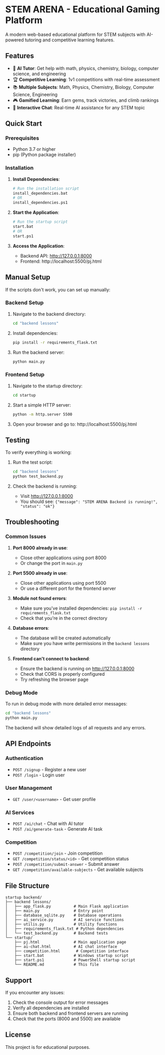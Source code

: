 # STEM ARENA - Educational Gaming Platform

A modern web-based educational platform for STEM subjects with AI-powered tutoring and competitive learning features.

## Features

- 🤖 **AI Tutor**: Get help with math, physics, chemistry, biology, computer science, and engineering
- 🏆 **Competitive Learning**: 1v1 competitions with real-time assessment
- 📚 **Multiple Subjects**: Math, Physics, Chemistry, Biology, Computer Science, Engineering
- 🎮 **Gamified Learning**: Earn gems, track victories, and climb rankings
- 💬 **Interactive Chat**: Real-time AI assistance for any STEM topic

## Quick Start

### Prerequisites

- Python 3.7 or higher
- pip (Python package installer)

### Installation

1. **Install Dependencies**:
   ```bash
   # Run the installation script
   install_dependencies.bat
   # OR
   install_dependencies.ps1
   ```

2. **Start the Application**:
   ```bash
   # Run the startup script
   start.bat
   # OR
   start.ps1
   ```

3. **Access the Application**:
   - Backend API: http://127.0.0.1:8000
   - Frontend: http://localhost:5500/pj.html

## Manual Setup

If the scripts don't work, you can set up manually:

### Backend Setup

1. Navigate to the backend directory:
   ```bash
   cd "backend lessons"
   ```

2. Install dependencies:
   ```bash
   pip install -r requirements_flask.txt
   ```

3. Run the backend server:
   ```bash
   python main.py
   ```

### Frontend Setup

1. Navigate to the startup directory:
   ```bash
   cd startup
   ```

2. Start a simple HTTP server:
   ```bash
   python -m http.server 5500
   ```

3. Open your browser and go to: http://localhost:5500/pj.html

## Testing

To verify everything is working:

1. Run the test script:
   ```bash
   cd "backend lessons"
   python test_backend.py
   ```

2. Check the backend is running:
   - Visit http://127.0.0.1:8000
   - You should see: `{"message": "STEM ARENA Backend is running!", "status": "ok"}`

## Troubleshooting

### Common Issues

1. **Port 8000 already in use**:
   - Close other applications using port 8000
   - Or change the port in `main.py`

2. **Port 5500 already in use**:
   - Close other applications using port 5500
   - Or use a different port for the frontend server

3. **Module not found errors**:
   - Make sure you've installed dependencies: `pip install -r requirements_flask.txt`
   - Check that you're in the correct directory

4. **Database errors**:
   - The database will be created automatically
   - Make sure you have write permissions in the `backend lessons` directory

5. **Frontend can't connect to backend**:
   - Ensure the backend is running on http://127.0.0.1:8000
   - Check that CORS is properly configured
   - Try refreshing the browser page

### Debug Mode

To run in debug mode with more detailed error messages:

```bash
cd "backend lessons"
python main.py
```

The backend will show detailed logs of all requests and any errors.

## API Endpoints

### Authentication
- `POST /signup` - Register a new user
- `POST /login` - Login user

### User Management
- `GET /user/<username>` - Get user profile

### AI Services
- `POST /ai/chat` - Chat with AI tutor
- `POST /ai/generate-task` - Generate AI task

### Competition
- `POST /competition/join` - Join competition
- `GET /competition/status/<id>` - Get competition status
- `POST /competition/submit-answer` - Submit answer
- `GET /competition/available-subjects` - Get available subjects

## File Structure

```
startup backend/
├── backend lessons/
│   ├── app_flask.py          # Main Flask application
│   ├── main.py               # Entry point
│   ├── database_sqlite.py    # Database operations
│   ├── ai_service.py         # AI service functions
│   ├── utilis.py             # Utility functions
│   ├── requirements_flask.txt # Python dependencies
│   └── test_backend.py       # Backend tests
└── startup/
    ├── pj.html               # Main application page
    ├── ai-chat.html          # AI chat interface
    ├── competition.html       # Competition interface
    ├── start.bat             # Windows startup script
    ├── start.ps1             # PowerShell startup script
    └── README.md             # This file
```

## Support

If you encounter any issues:

1. Check the console output for error messages
2. Verify all dependencies are installed
3. Ensure both backend and frontend servers are running
4. Check that the ports (8000 and 5500) are available

## License

This project is for educational purposes. 